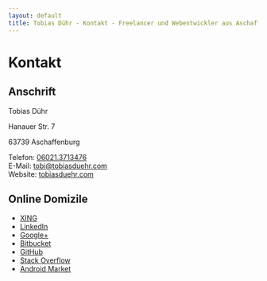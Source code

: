 ```yaml
---
layout: default
title: Tobias Dühr - Kontakt - Freelancer und Webentwickler aus Aschaffenburg
---
```


<div itemscope itemtype="http://schema.org/Person">


# Kontakt


## Anschrift


<span itemprop="name">Tobias Dühr</span>

<div itemprop="address" itemscope itemtype="http://schema.org/PostalAddress">

<span itemprop="streetAddress">Hanauer Str. 7</span>

<span itemprop="postalCode">63739</span> <span itemprop="addressLocality">Aschaffenburg</span>

</div>

Telefon: <a itemprop="telephone" href="tel:004960213713476">06021.3713476</a>  
E-Mail: <a itemprop="email" href="mailto:tobi@tobiasduehr.com?subject=Hallo">tobi@tobiasduehr.com</a>  
Website: <a itemprop="url" href="http://tobiasduehr.com">tobiasduehr.com</a>

## Online Domizile

- [XING](https://www.xing.com/profiles/Tobias_Duehr)
- [LinkedIn](http://www.linkedin.com/pub/tobias-duehr/75/41/380)
- [Google+](https://profiles.google.com/tobiasduehr)
- [Bitbucket](https://bitbucket.org/saibotd)
- [GitHub](https://github.com/saibotd)
- [Stack Overflow](http://stackoverflow.com/users/128092/saibotd)
- [Android Market](https://market.android.com/developer?pub=saibotd)

</div>